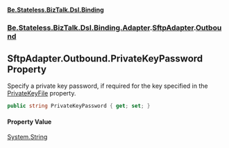 #### [Be.Stateless.BizTalk.Dsl.Binding](README.md 'README')
### [Be.Stateless.BizTalk.Dsl.Binding.Adapter](Be.Stateless.BizTalk.Dsl.Binding.Adapter.md 'Be.Stateless.BizTalk.Dsl.Binding.Adapter').[SftpAdapter](SftpAdapter.md 'Be.Stateless.BizTalk.Dsl.Binding.Adapter.SftpAdapter').[Outbound](SftpAdapter.Outbound.md 'Be.Stateless.BizTalk.Dsl.Binding.Adapter.SftpAdapter.Outbound')

## SftpAdapter.Outbound.PrivateKeyPassword Property

Specify a private key password, if required for the key specified in the [PrivateKeyFile](SftpAdapter.Outbound.PrivateKeyFile.md 'Be.Stateless.BizTalk.Dsl.Binding.Adapter.SftpAdapter.Outbound.PrivateKeyFile') property.

```csharp
public string PrivateKeyPassword { get; set; }
```

#### Property Value
[System.String](https://docs.microsoft.com/en-us/dotnet/api/System.String 'System.String')